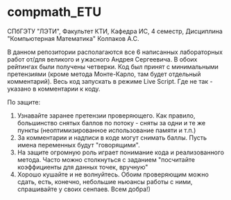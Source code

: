 # compmath_ETU
СПбГЭТУ "ЛЭТИ", Факультет КТИ, Кафедра ИС, 4 семестр, Дисциплина "Компьютерная Математика" Колпаков А.С.

В данном репозитории располагаются все 6 написанных лабораторных работ от/для великого и ужасного Андрея Сергеевича. В обоих рейтингах были получены четверки.
Код был принят с минимальными претензиями (кроме метода Монте-Карло, там будет отдельный комментарий).  Весь код запускать в режиме Live Script. Где не так -
указано в комментарии к коду.

По защите:
1) Узнавайте заранее претензии проверяющего. Как правило, большинство снятых баллов по потоку - сняты за одни и те же пункты (неоптимизированное использование
памяти и т.п.)
2) За комментарии и надписи в коде могут снимать баллы. Пусть имена переменных будут "говорящими".
3) На защите огромную роль играет понимание кода и реализованного метода. Часто можно столкнуться с заданием "посчитайте коэффициенты для данных точек, вручную"
4) Хорошо кушайте и не волнуйтесь. Обоим проверяющим можно сдать, есть, конечно, небольшие ньюансы работы с ними, спрашивайте у своих сенпаев. Всем добра!)
